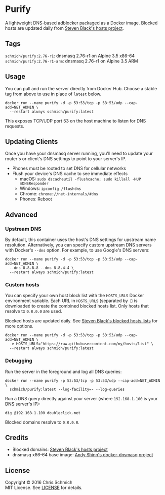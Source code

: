 # Purify

A lightweight DNS-based adblocker packaged as a Docker image. Blocked hosts are updated daily from [Steven Black's hosts project](https://github.com/StevenBlack/hosts).

## Tags

`schmich/purify:2.76-r1`: dnsmasq 2.76-r1 on Alpine 3.5 x86-64  
`schmich/purify:2.76-r1-arm`: dnsmasq 2.76-r1 on Alpine 3.5 ARM

## Usage

You can pull and run the server directly from Docker Hub. Choose a stable tag from above to use in place of `latest` below.

```
docker run --name purify -d -p 53:53/tcp -p 53:53/udp --cap-add=NET_ADMIN \
  --restart always schmich/purify:latest
```

This exposes TCP/UDP port 53 on the host machine to listen for DNS requests.

## Updating Clients

Once you have your dnsmasq server running, you'll need to update your router's or client's DNS settings to point to your server's IP.

- Phones must be rooted to set DNS for cellular networks
- Flush your device's DNS cache to see immediate effects
  - macOS: `sudo dscacheutil -flushcache; sudo killall -HUP mDNSResponder`
  - Windows: `ipconfig /flushdns`
  - Chrome: `chrome://net-internals/#dns`
  - Phones: Reboot

## Advanced

### Upstream DNS

By default, this container uses the host's DNS settings for upstream name resolution. Alternatively, you can specify custom upstream DNS servers with Docker's `--dns` option. For example, to use Google's DNS servers:

```
docker run --name purify -d -p 53:53/tcp -p 53:53/udp --cap-add=NET_ADMIN \
  --dns 8.8.8.8 --dns 8.8.4.4 \
  --restart always schmich/purify:latest
```

### Custom hosts

You can specify your own host block list with the `HOSTS_URLS` Docker environment variable. Each URL in `HOSTS_URLS` (separated by `|`) is downloaded to create the combined blocked hosts list. Only hosts that resolve to `0.0.0.0` are used.

Blocked hosts are updated daily. See [Steven Black's blocked hosts lists](https://github.com/StevenBlack/hosts#list-of-all-hosts-file-variants) for more options.

```
docker run --name purify -d -p 53:53/tcp -p 53:53/udp --cap-add=NET_ADMIN \
  -e HOSTS_URLS="https://raw.githubusercontent.com/my/hosts/list" \
  --restart always schmich/purify:latest
```

### Debugging

Run the server in the foreground and log all DNS queries:

```
docker run --name purify -p 53:53/tcp -p 53:53/udp --cap-add=NET_ADMIN \
  schmich/purify:latest --log-facility=- --log-queries
```

Run a DNS query directly against your server (where `192.168.1.100` is your DNS server's IP):

```
dig @192.168.1.100 doubleclick.net
```

Blocked domains resolve to `0.0.0.0`.

## Credits

- Blocked domains: [Steven Black's hosts project](https://github.com/StevenBlack/hosts)
- dnsmasq x86-64 base image: [Andy Shinn's docker-dnsmasq project](https://github.com/andyshinn/docker-dnsmasq)

## License

Copyright &copy; 2016 Chris Schmich  
MIT License. See [LICENSE](LICENSE) for details.
